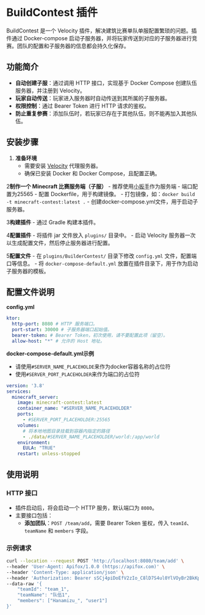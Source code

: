 # BuildContest 插件

BuildContest 是一个 Velocity 插件，解决建筑比赛单队单服配置繁琐的问题。插件通过 Docker-compose 启动子服务器，并将玩家传送到对应的子服务器进行竞赛。团队的配置和子服务器的信息都会持久化保存。

## 功能简介

- **自动创建子服**：通过调用 HTTP 接口，实现基于 Docker Compose 创建队伍服务器，并注册到 Velocity。
- **玩家自动传送**：玩家进入服务器时自动传送到其所属的子服务器。
- **权限控制**：通过 Bearer Token 进行 HTTP 请求的鉴权。
- **防止重复参赛**：添加队伍时，若玩家已存在于其他队伍，则不能再加入其他队伍。

## 安装步骤

1. **准备环境**
    - 需要安装 [Velocity](https://velocitypowered.com/) 代理服务器。
    - 确保已安装 Docker 和 Docker Compose，且配置正确。

2**制作一个 Minecraft 比赛服务端（子服）**
    - 推荐使用[小扳手](https://www.minebbs.com/resources/1-20-4.8372/)作为服务端
    - 端口配置为25565
    - 配置 Dockerfile，用于构建镜像。
    - 打包镜像，如：`docker build -t minecraft-contest:latest .`
    - 创建docker-compose.yml文件，用于启动子服务器。

3**构建插件**
    - 通过 Gradle 构建本插件。

4**配置插件**
    - 将插件 jar 文件放入 `plugins/` 目录中。
    - 启动 Velocity 服务器一次以生成配置文件，然后停止服务器进行配置。

5**配置文件**
    - 在 `plugins/BuilderContest/` 目录下修改 `config.yml` 文件，配置端口等信息。
    - 将 `docker-compose-default.yml` 放置在插件目录下，用于作为启动子服务器的模板。

## 配置文件说明

**config.yml**
```yaml
ktor:
  http-port: 8080 # HTTP 服务端口。
  port-start: 30000 # 子服务器端口起始值。
  bearer-token: # Bearer Token，初次使用，请不要配置此项（留空）。
  allow-host: "*" # 允许的 Host 地址。
```

**docker-compose-default.yml示例**
- 请使用`#SERVER_NAME_PLACEHOLDE`来作为docker容器名称的占位符
- 使用`#SERVER_PORT_PLACEHOLDER`来作为端口的占位符
```yaml
version: '3.8'
services:
  minecraft_server:
    image: minecraft-contest:latest
    container_name: "#SERVER_NAME_PLACEHOLDER"
    ports:
      - #SERVER_PORT_PLACEHOLDER:25565
    volumes:
      # 将本地地图目录挂载到容器内指定的路径
      - ./data/#SERVER_NAME_PLACEHOLDER/world:/app/world
    environment:
      EULA: "TRUE"
    restart: unless-stopped
```

## 使用说明

### HTTP 接口

- 插件启动后，将会启动一个 HTTP 服务，默认端口为 `8080`。
- 主要接口包括：
    - **添加团队**：`POST /team/add`，需要 Bearer Token 鉴权，传入 `teamId`、`teamName` 和 `members` 字段。

### 示例请求

```bash
curl --location --request POST 'http://localhost:8080/team/add' \
--header 'User-Agent: Apifox/1.0.0 (https://apifox.com)' \
--header 'Content-Type: application/json' \
--header 'Authorization: Bearer sSCj4piDoEfV2zIo_C8lD7S4ul0YlVOyBr2BkKpdsTI' \
--data-raw '{
    "teamId": "team_1",
    "teamName": "队伍1",
    "members": ["Hanamizu_", "user1"]
}'
```
